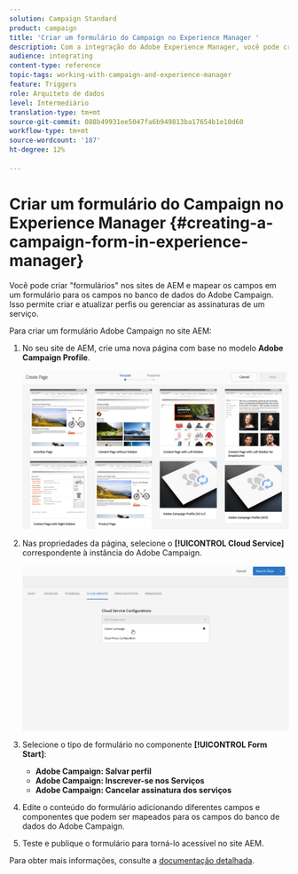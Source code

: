 ```yaml
---
solution: Campaign Standard
product: campaign
title: 'Criar um formulário do Campaign no Experience Manager '
description: Com a integração do Adobe Experience Manager, você pode criar formulários diretamente no AEM para criar e atualizar perfis ou gerenciar assinaturas.
audience: integrating
content-type: reference
topic-tags: working-with-campaign-and-experience-manager
feature: Triggers
role: Arquiteto de dados
level: Intermediário
translation-type: tm+mt
source-git-commit: 088b49931ee5047fa6b949813ba17654b1e10d60
workflow-type: tm+mt
source-wordcount: '187'
ht-degree: 12%

---
```



# Criar um formulário do Campaign no Experience Manager {#creating-a-campaign-form-in-experience-manager}

Você pode criar &quot;formulários&quot; nos sites de AEM e mapear os campos em um formulário para os campos no banco de dados do Adobe Campaign. Isso permite criar e atualizar perfis ou gerenciar as assinaturas de um serviço.

Para criar um formulário Adobe Campaign no site AEM:

1. No seu site de AEM, crie uma nova página com base no modelo **Adobe Campaign Profile**.

   ![](assets/aem_content_forms.png)

1. Nas propriedades da página, selecione o **[!UICONTROL Cloud Service]** correspondente à instância do Adobe Campaign.

   ![](assets/aem_content_forms_2.png)

1. Selecione o tipo de formulário no componente **[!UICONTROL Form Start]**:

   * **Adobe Campaign: Salvar perfil**
   * **Adobe Campaign: Inscrever-se nos Serviços**
   * **Adobe Campaign: Cancelar assinatura dos serviços**

1. Edite o conteúdo do formulário adicionando diferentes campos e componentes que podem ser mapeados para os campos do banco de dados do Adobe Campaign.
1. Teste e publique o formulário para torná-lo acessível no site AEM.

Para obter mais informações, consulte a [documentação detalhada](https://docs.adobe.com/content/help/en/experience-manager-65/authoring/aem-adobe-campaign/adobe-campaign-forms.html).
